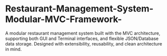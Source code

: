 # Restaurant-Management-System-Modular-MVC-Framework-
A modular restaurant management system built with the MVC architecture, supporting both GUI and Terminal interfaces, and flexible JSON/Database data storage. Designed with extensibility, reusability, and clean architecture in mind.
